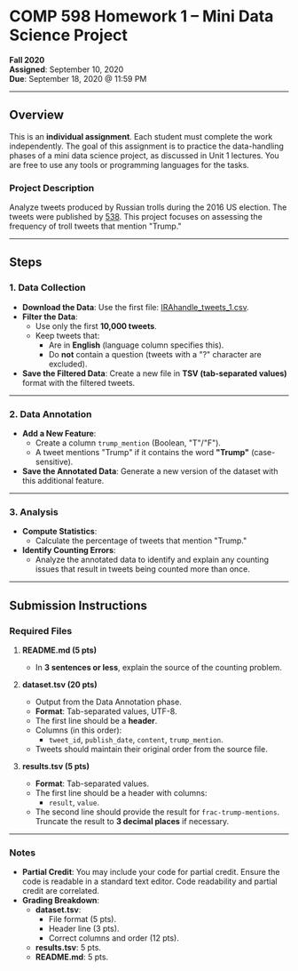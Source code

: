 # COMP 598 Homework 1 – Mini Data Science Project

**Fall 2020**  
**Assigned**: September 10, 2020  
**Due**: September 18, 2020 @ 11:59 PM  

---

## Overview  

This is an **individual assignment**. Each student must complete the work independently. The goal of this assignment is to practice the data-handling phases of a mini data science project, as discussed in Unit 1 lectures. You are free to use any tools or programming languages for the tasks.

### Project Description  

Analyze tweets produced by Russian trolls during the 2016 US election. The tweets were published by [538](https://github.com/fivethirtyeight/russian-troll-tweets). This project focuses on assessing the frequency of troll tweets that mention "Trump."

---

## Steps  

### 1. **Data Collection**  

- **Download the Data**: Use the first file: [IRAhandle_tweets_1.csv](https://github.com/fivethirtyeight/russian-troll-tweets/raw/master/IRAhandle_tweets_1.csv).  
- **Filter the Data**:  
  - Use only the first **10,000 tweets**.  
  - Keep tweets that:  
    - Are in **English** (language column specifies this).  
    - Do **not** contain a question (tweets with a "?" character are excluded).  
- **Save the Filtered Data**: Create a new file in **TSV (tab-separated values)** format with the filtered tweets.

---

### 2. **Data Annotation**  

- **Add a New Feature**:  
  - Create a column `trump_mention` (Boolean, "T"/"F").  
  - A tweet mentions "Trump" if it contains the word **"Trump"** (case-sensitive).  
- **Save the Annotated Data**: Generate a new version of the dataset with this additional feature.

---

### 3. **Analysis**  

- **Compute Statistics**:  
  - Calculate the percentage of tweets that mention "Trump."  
- **Identify Counting Errors**:  
  - Analyze the annotated data to identify and explain any counting issues that result in tweets being counted more than once.

---

## Submission Instructions  

### Required Files  

1. **README.md (5 pts)**  
   - In **3 sentences or less**, explain the source of the counting problem.  

2. **dataset.tsv (20 pts)**  
   - Output from the Data Annotation phase.  
   - **Format**: Tab-separated values, UTF-8.  
   - The first line should be a **header**.  
   - Columns (in this order):  
     - `tweet_id`, `publish_date`, `content`, `trump_mention`.  
   - Tweets should maintain their original order from the source file.  

3. **results.tsv (5 pts)**  
   - **Format**: Tab-separated values.  
   - The first line should be a header with columns:  
     - `result`, `value`.  
   - The second line should provide the result for `frac-trump-mentions`. Truncate the result to **3 decimal places** if necessary.

---

### Notes  

- **Partial Credit**: You may include your code for partial credit. Ensure the code is readable in a standard text editor. Code readability and partial credit are correlated.  
- **Grading Breakdown**:  
  - **dataset.tsv**:  
    - File format (5 pts).  
    - Header line (3 pts).  
    - Correct columns and order (12 pts).  
  - **results.tsv**: 5 pts.  
  - **README.md**: 5 pts.  
